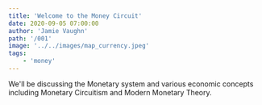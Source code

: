 ```yaml
---
title: 'Welcome to the Money Circuit'
date: 2020-09-05 07:00:00
author: 'Jamie Vaughn'
path: '/001'
image: '../../images/map_currency.jpeg'
tags: 
    - 'money'
---
```


We'll be discussing the Monetary system and various economic concepts including Monetary Circuitism and Modern Monetary Theory.